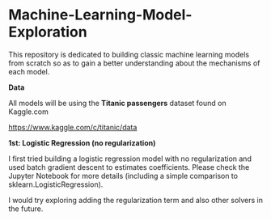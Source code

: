 # Machine-Learning-Model-Exploration

This repository is dedicated to building classic machine learning models from scratch so as to gain a better understanding about the mechanisms of each model.

**Data**

All models will be using the **Titanic passengers** dataset found on Kaggle.com

https://www.kaggle.com/c/titanic/data

__1st: Logistic Regression (no regularization)__

 I first tried building a logistic regression model with no regularization and used batch gradient descent to estimates coefficients. Please check the Jupyter Notebook for more details (including a simple comparison to sklearn.LogisticRegression).

I would try exploring adding the regularization term and also other solvers in the future.
